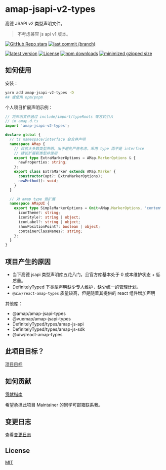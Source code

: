 # amap-jsapi-v2-types

高德 JSAPI v2 类型声明文件。

> 不考虑兼容 js api v1 版本。

[![GitHub Repo stars](https://img.shields.io/github/stars/xyy94813/amap-jsapi-v2-types?label=github%20%20stars)](https://github.com/xyy94813/amap-jsapi-v2-types)
[![last commit (branch)](https://img.shields.io/github/last-commit/xyy94813/amap-jsapi-v2-types/main)](https://github.com/xyy94813/amap-jsapi-v2-types)

[![latest version](https://img.shields.io/npm/v/amap-jsapi-v2-types.svg?label=latest%20%20version)](https://www.npmjs.org/package/amap-jsapi-v2-types)
[![License](https://img.shields.io/npm/l/amap-jsapi-v2-types?label=latest%20%20version%20%20license)](https://www.npmjs.org/package/amap-jsapi-v2-types)
[![npm downloads](https://img.shields.io/npm/dm/amap-jsapi-v2-types.svg)](http://npmjs.com/amap-jsapi-v2-types)
[![minimized gzipped size](https://img.shields.io/bundlejs/size/amap-jsapi-v2-types)](http://npmjs.com/amap-jsapi-v2-types)

## 如何使用

安装：

```sh
yarn add amap-jsapi-v2-types -D
## 或使用 npm/pnpm
```

个人项目扩展声明示例：

```ts
// 将声明文件通过 include/import/typeRoots 等方式引入
// in amap.d.ts
import 'amap-jsapi-v2-types';

declare global {
  // ts namespace/interface 会合并声明
  namespace AMap {
    // 目前大多数类型声明，出于避免严格考虑，采用 type 而不是 interface
    // 建议扩展新类型并使用
    export type ExtraMarkerOptions = AMap.MarkerOptions & {
      newProperties: string;
    };
    export class ExtraMarker extends AMap.Marker {
      constructor(opt?: ExtraMarkerOptions);
      newMethod(): void;
    }
  }

  // 对 amap type 做扩展
  namespace AMapUI {
    export type SimpleMarkerOptions = Omit<AMap.MarkerOptions, 'content'> & {
      iconTheme?: string;
      iconStyle?: string | object;
      iconLabel?: string | object;
      showPositionPoint?: boolean | object;
      containerClassNames?: string;
    };
  }
}
```

## 项目产生的原因

- 当下高德 jsapi 类型声明库五花八门，且官方库基本处于 0 成本维护状态 + 低质量。
- DefinitelyTyped 下类型声明缺少专人维护，缺少统一的管理计划。
- `@uiw/react-amap-types` 质量较高，但是随着其提供的 react 组件增加声明

其他库：

- @amap/amap-jsapi-types
- @vuemap/amap-jsapi-types
- DefinitelyTyped/types/amap-js-api
- DefinitelyTyped/types/amap-js-sdk
- @uiw/react-amap-types

## 此项目目标？

[项目目标](https://github.com/xyy94813/amap-jsapi-v2-types/blob/main/TODO.md)

## 如何贡献

[贡献指南](./Contributing.md)

希望承担此项目 Maintainer 的同学可邮箱联系我。

## 变更日志

查看[变更日志](./CHANGELOG.md)

## License

[MIT](./LICENSE)
